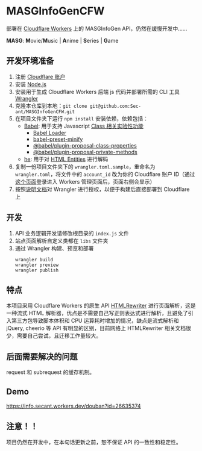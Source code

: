 # MASGInfoGenCFW

部署在 [Cloudflare Workers](https://workers.cloudflare.com/) 上的 MASGInfoGen API，仍然在缓慢开发中……

**MASG**: **M**ovie/**M**usic | **A**nime | **S**eries | **G**ame

## 开发环境准备

1. 注册 [Cloudflare 账户](https://dash.cloudflare.com/sign-up/workers)
2. 安装 [Node.js](https://nodejs.org/en/)
3. 安装用于生成 Cloudflare Workers 后端 js 代码并部署所需的 CLI 工具 [Wrangler](https://developers.cloudflare.com/workers/cli-wrangler/install-update)
4. 克隆本仓库到本地：`git clone git@github.com:Sec-ant/MASGInfoGenCFW.git`
5. 在项目文件夹下运行 `npm install` 安装依赖，依赖包括：
   - [Babel](https://github.com/babel/babel): 用于支持 Javascript [Class 相关实验性功能](https://developer.mozilla.org/zh-CN/docs/Web/JavaScript/Reference/Classes/Class_elements)
      - [Babel Loader](https://github.com/babel/babel-loader)
      - [babel-preset-minify](https://babeljs.io/docs/en/babel-preset-minify)
      - [@babel/plugin-proposal-class-properties](https://babeljs.io/docs/en/babel-plugin-proposal-class-properties)
      - [@babel/plugin-proposal-private-methods](https://babeljs.io/docs/en/babel-plugin-proposal-private-methods)
   - [he](https://github.com/mathiasbynens/he): 用于对 [HTML Entities](https://html.spec.whatwg.org/multipage/named-characters.html#named-character-references) 进行解码
6. 复制一份项目文件夹下的 `wrangler.toml.sample`，重命名为 `wrangler.toml`，将文件中的 `account_id` 改为你的 Cloudflare 账户 ID（通过[这个页面](https://dash.cloudflare.com/)登录进入 Workers 管理页面后，页面右侧会显示）
7. 按照[说明文档](https://developers.cloudflare.com/workers/cli-wrangler/authentication)对 Wrangler 进行授权，以便于构建后直接部署到 Cloudflare 上

## 开发

1. API 业务逻辑开发请修改根目录的 `index.js` 文件
2. 站点页面解析自定义类都在 `libs` 文件夹
3. 通过 Wrangler 构建、预览和部署
   ```
   wrangler build
   wrangler preview
   wrangler publish
   ```

## 特点

本项目采用 Cloudflare Workers 的原生 API [HTMLRewriter](https://developers.cloudflare.com/workers/runtime-apis/html-rewriter) 进行页面解析，这是一种流式 HTML 解析器，优点是不需要自己写正则表达式进行解析，且避免了引入第三方包导致脚本体积和 CPU 运算耗时增加的情况，缺点是流式解析和 jQuery, cheerio 等 API 有明显的区别，目前网络上 HTMLRewriter 相关文档很少，需要自己尝试，且迁移工作量较大。

## 后面需要解决的问题

request 和 subrequest 的缓存机制。

## Demo

https://info.secant.workers.dev/douban?id=26635374

## 注意！！

项目仍然在开发中，在本句话更新之前，恕不保证 API 的一致性和稳定性。
